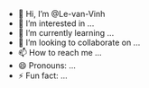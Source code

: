 - 👋 Hi, I’m @Le-van-Vinh
- 👀 I’m interested in ...
- 🌱 I’m currently learning ...
- 💞️ I’m looking to collaborate on ...
- 📫 How to reach me ...
- 😄 Pronouns: ...
- ⚡ Fun fact: ...

<!---
Le-van-Vinh/Le-van-Vinh is a ✨ special ✨ repository because its `README.md` (this file) appears on your GitHub profile.
You can click the Preview link to take a look at your changes.
--->
